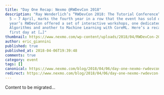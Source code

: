 ```yaml
---
title: "Day One Recap: Nexmo @RWDevCon 2018"
description: "Ray Wenderlich’s “RWDevCon 2018: The Tutorial Conference”, held on
  5 – 7 April, marks the fourth year in a row that the event has sold out. This
  year’s RWDevCon offered a set of interactive workshops, one dedicated to Swift
  Algorithms and another to Machine Learning with CoreML. Here’s a recap of our
  first day at […]"
thumbnail: https://www.nexmo.com/wp-content/uploads/2018/04/RWDevCon-2018-banner.png
author: eric_giannini
published: true
published_at: 2018-04-06T19:39:48
comments: true
category: event
tags: []
canonical: https://www.nexmo.com/blog/2018/04/06/day-one-nexmo-rwdevcon-2018-dr
redirect: https://www.nexmo.com/blog/2018/04/06/day-one-nexmo-rwdevcon-2018-dr
---
```

Content to be migrated...